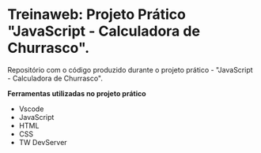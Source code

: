 # Treinaweb: Projeto Prático "JavaScript - Calculadora de Churrasco".
Repositório com o código produzido durante o projeto prático - "JavaScript - Calculadora de Churrasco".

**Ferramentas utilizadas no projeto prático**

* Vscode
* JavaScript
* HTML
* CSS
* TW DevServer
